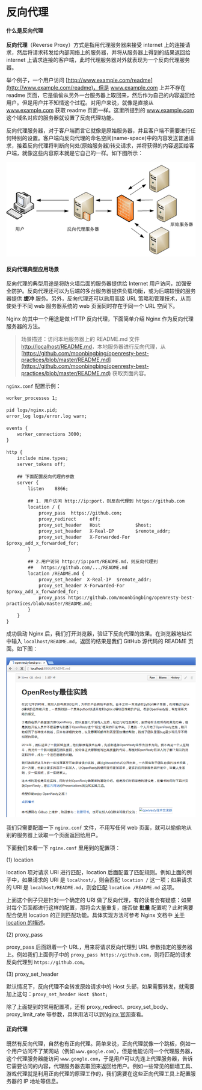# 反向代理

#### 什么是反向代理

**反向代理**（Reverse Proxy）方式是指用代理服务器来接受 internet 上的连接请求，然后将请求转发给内部网络上的服务器，并将从服务器上得到的结果返回给 internet 上请求连接的客户端，此时代理服务器对外就表现为一个反向代理服务器。

举个例子，一个用户访问 [http://www.example.com/readme](http://www.example.com/readme)，但是 www.example.com 上并不存在 readme 页面，它是偷偷从另外一台服务器上取回来，然后作为自己的内容返回给用户。但是用户并不知情这个过程。对用户来说，就像是直接从 www.example.com 获取 readme 页面一样。这里所提到的 www.example.com 这个域名对应的服务器就设置了反向代理功能。

反向代理服务器，对于客户端而言它就像是原始服务器，并且客户端不需要进行任何特别的设置。客户端向反向代理的命名空间(name-space)中的内容发送普通请求，接着反向代理将判断向何处(原始服务器)转交请求，并将获得的内容返回给客户端，就像这些内容原本就是它自己的一样。如下图所示：

![proxy](../images/proxy.png)

#### 反向代理典型应用场景

反向代理的典型用途是将防火墙后面的服务器提供给 Internet 用户访问，加强安全防护。反向代理还可以为后端的多台服务器提供负载均衡，或为后端较慢的服务器提供 **缓冲** 服务。另外，反向代理还可以启用高级 URL 策略和管理技术，从而使处于不同 web 服务器系统的 web 页面同时存在于同一个 URL 空间下。

Nginx 的其中一个用途是做 HTTP 反向代理，下面简单介绍 Nginx 作为反向代理服务器的方法。

>场景描述：访问本地服务器上的 README.md 文件 [http://localhost/README.md](http://localhost/README.md)，本地服务器进行反向代理，从 [https://github.com/moonbingbing/openresty-best-practices/blob/master/README.md](https://github.com/moonbingbing/openresty-best-practices/blob/master/README.md) 获取页面内容。

`nginx.conf` 配置示例：

```nginx
worker_processes 1;

pid logs/nginx.pid;
error_log logs/error.log warn;

events {
    worker_connections 3000;
}

http {
    include mime.types;
    server_tokens off;

	## 下面配置反向代理的参数
    server {
        listen    8866;

        ## 1. 用户访问 http://ip:port，则反向代理到 https://github.com
        location / {
            proxy_pass  https://github.com;
            proxy_redirect     off;
            proxy_set_header   Host             $host;
            proxy_set_header   X-Real-IP        $remote_addr;
            proxy_set_header   X-Forwarded-For  $proxy_add_x_forwarded_for;
        }

        ## 2.用户访问 http://ip:port/README.md，则反向代理到
        ##   https://github.com/.../README.md
        location /README.md {
            proxy_set_header  X-Real-IP  $remote_addr;
            proxy_set_header X-Forwarded-For $proxy_add_x_forwarded_for;
            proxy_pass https://github.com/moonbingbing/openresty-best-practices/blob/master/README.md;
        }
    }
}
```

成功启动 Nginx 后，我们打开浏览器，验证下反向代理的效果。在浏览器地址栏中输入 `localhost/README.md`，返回的结果是我们 GitHub 源代码的 README 页面。如下图：

![proxy_example](../images/proxy_example.png)

我们只需要配置一下 `nginx.conf` 文件，不用写任何 web 页面，就可以偷偷地从别的服务器上读取一个页面返回给用户。

下面我们来看一下 `nginx.conf` 里用到的配置项：

(1) location

location 项对请求 URI 进行匹配，location 后面配置了匹配规则。例如上面的例子中，如果请求的 URI 是 `localhost/`，则会匹配 `location /` 这一项；如果请求的 URI 是 `localhost/README.md`，则会匹配 `location /README.md` 这项。

上面这个例子只是针对一个确定的 URI 做了反向代理，有的读者会有疑惑：如果对每个页面都进行这样的配置，那将会大量重复，能否做 **批量** 配置呢？此时需要配合使用 location 的正则匹配功能。具体实现方法可参考 Nginx 文档中 [关于 location 的描述](http://nginx.org/en/docs/http/ngx_http_core_module.html#location)。

(2) proxy_pass

proxy_pass 后面跟着一个 URL，用来将请求反向代理到 URL 参数指定的服务器上。例如我们上面例子中的 `proxy_pass https://github.com`，则将匹配的请求反向代理到 `https://github.com`。

(3) proxy_set_header

默认情况下，反向代理不会转发原始请求中的 Host 头部，如果需要转发，就需要加上这句：`proxy_set_header Host $host;`

除了上面提到的常用配置项，还有 proxy_redirect、proxy_set_body、proxy_limit_rate 等参数，具体用法可以到[Nginx 官网](http://nginx.org/en/docs/http/ngx_http_proxy_module.html)查看。

#### 正向代理

既然有反向代理，自然也有正向代理。简单来说，正向代理就像一个跳板，例如一个用户访问不了某网站（例如 `www.google.com`），但是他能访问一个代理服务器，这个代理服务器能访问 `www.google.com`，于是用户可以先连上代理服务器，告诉它需要访问的内容，代理服务器去取回来返回给用户。例如一些常见的翻墙工具、游戏代理就是利用正向代理的原理工作的，我们需要在这些正向代理工具上配置服务器的 IP 地址等信息。
